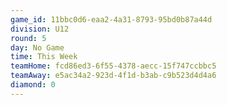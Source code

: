 ```yaml
---
game_id: 11bbc0d6-eaa2-4a31-8793-95bd0b87a44d
division: U12
round: 5
day: No Game
time: This Week
teamHome: fcd86ed3-6f55-4378-aecc-15f747ccbbc5
teamAway: e5ac34a2-923d-4f1d-b3ab-c9b523d4d4a6
diamond: 0
---
```

